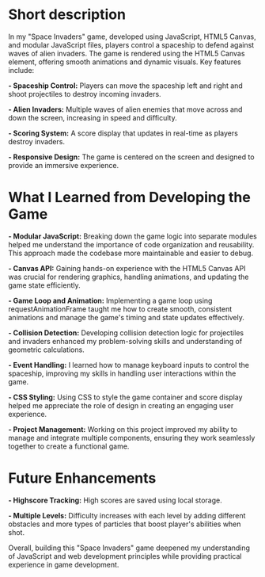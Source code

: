  # Short description
In my "Space Invaders" game, developed using JavaScript, HTML5 Canvas, and modular JavaScript files, players control a spaceship to defend against waves of alien invaders. The game is rendered using the HTML5 Canvas element, offering smooth animations and dynamic visuals. Key features include:

__- Spaceship Control:__ Players can move the spaceship left and right and shoot projectiles to destroy incoming invaders.
    
__- Alien Invaders:__ Multiple waves of alien enemies that move across and down the screen, increasing in speed and difficulty.

__- Scoring System:__ A score display that updates in real-time as players destroy invaders.

__- Responsive Design:__ The game is centered on the screen and designed to provide an immersive experience.

 # What I Learned from Developing the Game

__- Modular JavaScript:__ Breaking down the game logic into separate modules helped me understand the importance of code organization and reusability. This approach made the codebase more maintainable and easier to debug.
    
__- Canvas API:__ Gaining hands-on experience with the HTML5 Canvas API was crucial for rendering graphics, handling animations, and updating the game state efficiently.

__- Game Loop and Animation:__ Implementing a game loop using requestAnimationFrame taught me how to create smooth, consistent animations and manage the game's timing and state updates effectively.

__- Collision Detection:__ Developing collision detection logic for projectiles and invaders enhanced my problem-solving skills and understanding of geometric calculations.

__- Event Handling:__ I learned how to manage keyboard inputs to control the spaceship, improving my skills in handling user interactions within the game.

__- CSS Styling:__ Using CSS to style the game container and score display helped me appreciate the role of design in creating an engaging user experience.

__- Project Management:__ Working on this project improved my ability to manage and integrate multiple components, ensuring they work seamlessly together to create a functional game.

 # Future Enhancements

__- Highscore Tracking:__  High scores are saved using local storage.

__- Multiple Levels:__ Difficulty increases with each level by adding different obstacles and more types of particles that boost player's abilities when shot.

Overall, building this "Space Invaders" game deepened my understanding of JavaScript and web development principles while providing practical experience in game development.

